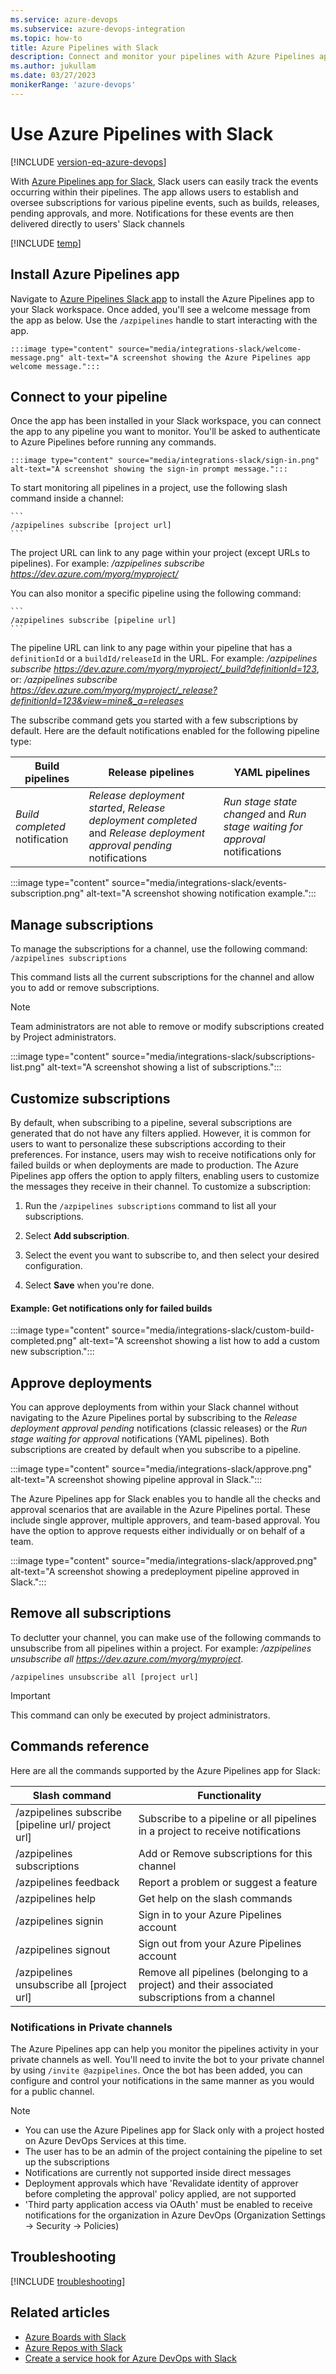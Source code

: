 ```yaml
---
ms.service: azure-devops
ms.subservice: azure-devops-integration
ms.topic: how-to
title: Azure Pipelines with Slack
description: Connect and monitor your pipelines with Azure Pipelines app for Slack
ms.author: jukullam
ms.date: 03/27/2023
monikerRange: 'azure-devops'
---
```

 
# Use Azure Pipelines with Slack

[!INCLUDE [version-eq-azure-devops](../../includes/version-eq-azure-devops.md)]

With [Azure Pipelines app for Slack](https://slack.com/apps/AFH4Y66N9-azure-pipelines), Slack users can easily track the events occurring within their pipelines. The app allows users to establish and oversee subscriptions for various pipeline events, such as builds, releases, pending approvals, and more. Notifications for these events are then delivered directly to users' Slack channels

[!INCLUDE [temp](../../includes/feature-support-cloud-only.md)] 

## Install Azure Pipelines app

Navigate to [Azure Pipelines Slack app](https://azchatopprodcus1.azchatops.visualstudio.com/_slack/installslackapp) to install the Azure Pipelines app to your Slack workspace. Once added, 
you'll see a welcome message from the app as below. Use the `/azpipelines` handle to start interacting with the app.

    :::image type="content" source="media/integrations-slack/welcome-message.png" alt-text="A screenshot showing the Azure Pipelines app welcome message.":::

## Connect to your pipeline

Once the app has been installed in your Slack workspace, you can connect the app to any pipeline you want to monitor. You'll be asked to authenticate to Azure Pipelines before running any commands. 

    :::image type="content" source="media/integrations-slack/sign-in.png" alt-text="A screenshot showing the sign-in prompt message.":::

To start monitoring all pipelines in a project, use the following slash command inside a channel:

    ```
    /azpipelines subscribe [project url]
    ```

The project URL can link to any page within your project (except URLs to pipelines). For example: */azpipelines subscribe https://dev.azure.com/myorg/myproject/*


You can also monitor a specific pipeline using the following command:

    ```
    /azpipelines subscribe [pipeline url]
    ```

The pipeline URL can link to any page within your pipeline that has a `definitionId` or a `buildId/releaseId` in the URL. For example: */azpipelines subscribe https://dev.azure.com/myorg/myproject/_build?definitionId=123*, or: */azpipelines subscribe https://dev.azure.com/myorg/myproject/_release?definitionId=123&view=mine&_a=releases*

The subscribe command gets you started with a few subscriptions by default. Here are the default notifications enabled for the following pipeline type:

| Build pipelines | Release pipelines | YAML pipelines |
| -------- | -------- | -------- |
| *Build completed* notification | *Release deployment started*, *Release deployment completed* and *Release deployment approval pending* notifications | *Run stage state changed* and *Run stage waiting for approval* notifications |

:::image type="content" source="media/integrations-slack/events-subscription.png" alt-text="A screenshot showing notification example.":::

## Manage subscriptions

To manage the subscriptions for a channel, use the following command: `/azpipelines subscriptions`

This command lists all the current subscriptions for the channel and allow you to add or remove subscriptions.

> [!NOTE]
> Team administrators are not able to remove or modify subscriptions created by Project administrators.

:::image type="content" source="media/integrations-slack/subscriptions-list.png" alt-text="A screenshot showing a list of subscriptions.":::

## Customize subscriptions

By default, when subscribing to a pipeline, several subscriptions are generated that do not have any filters applied. However, it is common for users to want to personalize these subscriptions according to their preferences. For instance, users may wish to receive notifications only for failed builds or when deployments are made to production. The Azure Pipelines app offers the option to apply filters, enabling users to customize the messages they receive in their channel. To customize a subscription:

1. Run the `/azpipelines subscriptions` command to list all your subscriptions.

1. Select **Add subscription**.

1. Select the event you want to subscribe to, and then select your desired configuration.

1. Select **Save** when you're done.

#### Example: Get notifications only for failed builds

:::image type="content" source="media/integrations-slack/custom-build-completed.png" alt-text="A screenshot showing a list how to add a custom new subscription.":::

## Approve deployments

You can approve deployments from within your Slack channel without navigating to the Azure Pipelines portal by subscribing to the *Release deployment approval pending* notifications  (classic releases) or the *Run stage waiting for approval* notifications (YAML pipelines). Both subscriptions are created by default when you subscribe to a pipeline.

:::image type="content" source="media/integrations-slack/approve.png" alt-text="A screenshot showing pipeline approval in Slack.":::

The Azure Pipelines app for Slack enables you to handle all the checks and approval scenarios that are available in the Azure Pipelines portal. These include single approver, multiple approvers, and team-based approval. You have the option to approve requests either individually or on behalf of a team.

:::image type="content" source="media/integrations-slack/approved.png" alt-text="A screenshot showing a predeployment pipeline approved in Slack.":::

## Remove all subscriptions

To declutter your channel, you can make use of the following commands to unsubscribe from all pipelines within a project. For example: */azpipelines unsubscribe all https://dev.azure.com/myorg/myproject*.

```
/azpipelines unsubscribe all [project url]
```

> [!IMPORTANT] 
> This command can only be executed by project administrators.

## Commands reference

Here are all the commands supported by the Azure Pipelines app for Slack:

| Slash command        | Functionality  |
| -------------------- |----------------|
| /azpipelines subscribe [pipeline url/ project url]      | Subscribe to a pipeline or all pipelines in a project to receive notifications | 
| /azpipelines subscriptions      | Add or Remove subscriptions for this channel      | 
| /azpipelines feedback | Report a problem or suggest a feature      |
| /azpipelines help     | Get help on the slash commands |
| /azpipelines signin  | Sign in to your Azure Pipelines account |
| /azpipelines signout  | Sign out from your Azure Pipelines account |
| /azpipelines unsubscribe all [project url] | Remove all pipelines (belonging to a project) and their associated subscriptions from a channel |

### Notifications in Private channels

The Azure Pipelines app can help you monitor the pipelines activity in your private channels as well. You'll need to invite the bot to your private channel by using `/invite @azpipelines`. Once the bot has been added, you can configure and control your notifications in the same manner as you would for a public channel.

>[!NOTE]
> * You can use the Azure Pipelines app for Slack only with a project hosted on Azure DevOps Services at this time.
> * The user has to be an admin of the project containing the pipeline to set up the subscriptions
> * Notifications are currently not supported inside direct messages
> * Deployment approvals which have 'Revalidate identity of approver before completing the approval' policy applied, are not supported
> * 'Third party application access via OAuth' must be enabled to receive notifications for the organization in Azure DevOps (Organization Settings -> Security -> Policies)

## Troubleshooting

[!INCLUDE [troubleshooting](includes/troubleshoot-authentication.md)]

## Related articles
- [Azure Boards with Slack](../../boards/integrations/boards-slack.md)
- [Azure Repos with Slack](../../repos/integrations/repos-slack.md)
- [Create a service hook for Azure DevOps with Slack](../../service-hooks/services/slack.md)